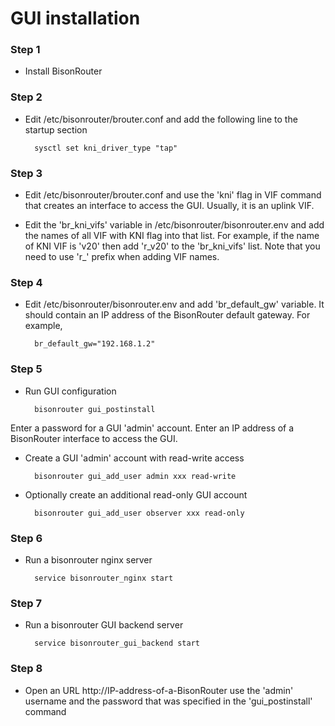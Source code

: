 # GUI installation

### Step 1
- Install BisonRouter

### Step 2
- Edit /etc/bisonrouter/brouter.conf and add the following line
to the startup section

        sysctl set kni_driver_type "tap"

### Step 3
- Edit /etc/bisonrouter/brouter.conf and use the 'kni' flag in VIF command
  that creates an interface to access the GUI. Usually, it is an uplink VIF.

- Edit the 'br_kni_vifs' variable in /etc/bisonrouter/bisonrouter.env and add the names of all VIF with KNI flag into that list.
  For example, if the name of KNI VIF is 'v20' then add 'r_v20' to the 'br_kni_vifs' list.
  Note that you need to use 'r_' prefix when adding VIF names.

### Step 4
- Edit /etc/bisonrouter/bisonrouter.env and add 'br_default_gw' variable.
It should contain an IP address of the BisonRouter default gateway.
For example,

        br_default_gw="192.168.1.2"

### Step 5
- Run GUI configuration

        bisonrouter gui_postinstall

Enter a password for a GUI 'admin' account.
Enter an IP address of a BisonRouter interface to access the GUI.

- Create a GUI 'admin' account with read-write access

        bisonrouter gui_add_user admin xxx read-write

- Optionally create an additional read-only GUI account

        bisonrouter gui_add_user observer xxx read-only

### Step 6
- Run a bisonrouter nginx server

        service bisonrouter_nginx start

### Step 7
- Run a bisonrouter GUI backend server

        service bisonrouter_gui_backend start

### Step 8
- Open an URL http://IP-address-of-a-BisonRouter
use the 'admin' username and the password that was specified in the 'gui_postinstall' command 
